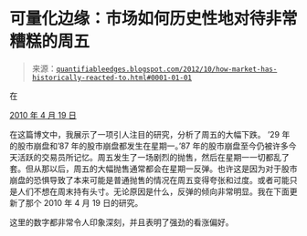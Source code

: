 <!--yml

category: 未分类

date: 2024-05-18 08:46:07

-->

# 可量化边缘：市场如何历史性地对待非常糟糕的周五

> 来源：[`quantifiableedges.blogspot.com/2012/10/how-market-has-historically-reacted-to.html#0001-01-01`](http://quantifiableedges.blogspot.com/2012/10/how-market-has-historically-reacted-to.html#0001-01-01)

在

[2010 年 4 月 19 日](http://quantifiableedges.blogspot.com/2010/04/mondays-after-large-drops-on-fridays.html)

在这篇博文中，我展示了一项引人注目的研究，分析了周五的大幅下跌。 ’29 年的股市崩盘和’87 年的股市崩盘都发生在星期一。’87 年的股市崩盘至今仍被许多今天活跃的交易员所记忆。周五发生了一场剧烈的抛售，然后在星期一一切都乱了套。但从那以后，周五的大幅抛售通常都会在星期一反弹。也许这是因为对于股市崩盘的恐惧导致了本来可能是普通抛售的情况在周五变得夸张和过度。或者可能只是人们不想在周末持有头寸。无论原因是什么，反弹的倾向非常明显。我在下面更新了那个 2010 年 4 月 19 日的研究。

这里的数字都非常令人印象深刻，并且表明了强劲的看涨偏好。
